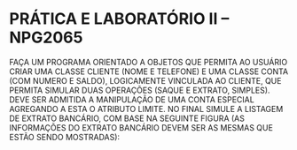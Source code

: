 # PRÁTICA E LABORATÓRIO II – NPG2065

FAÇA UM PROGRAMA ORIENTADO A OBJETOS QUE PERMITA AO USUÁRIO CRIAR
UMA CLASSE CLIENTE (NOME E TELEFONE) E UMA CLASSE CONTA (COM NUMERO E
SALDO), LOGICAMENTE VINCULADA AO CLIENTE, QUE PERMITA SIMULAR DUAS
OPERAÇÕES (SAQUE E EXTRATO, SIMPLES). DEVE SER ADMITIDA A MANIPULAÇÃO DE UMA
CONTA ESPECIAL AGREGANDO A ESTA O ATRIBUTO LIMITE. NO FINAL SIMULE A LISTAGEM
DE EXTRATO BANCÁRIO, COM BASE NA SEGUINTE FIGURA (AS INFORMAÇÕES DO EXTRATO
BANCÁRIO DEVEM SER AS MESMAS QUE ESTÃO SENDO MOSTRADAS):
